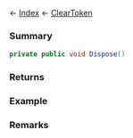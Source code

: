 ← [Index](Api-Index) ← [ClearToken<T>](System.Collections.Generic.ClearToken`1)

### Summary

```csharp
private public void Dispose()
```

### Returns

### Example

### Remarks


